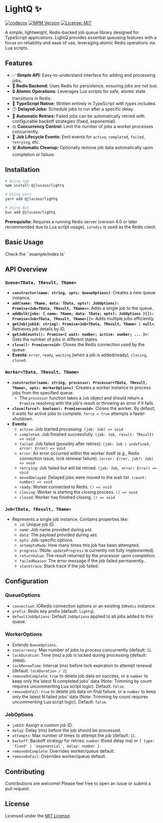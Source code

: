 # LightQ ✨

[![codecov](https://codecov.io/gh/jlucaso1/lightq/graph/badge.svg)](https://codecov.io/gh/jlucaso1/lightq)
[![NPM Version](https://img.shields.io/npm/v/@jlucaso%2Flightq.svg)](https://www.npmjs.com/package/@jlucaso/lightq)
[![License: MIT](https://img.shields.io/badge/License-MIT-yellow.svg)](https://opensource.org/licenses/MIT)

A simple, lightweight, Redis-backed job queue library designed for TypeScript
applications. LightQ provides essential queueing features with a focus on
reliability and ease of use, leveraging atomic Redis operations via Lua scripts.

## Features

- ✅ **Simple API:** Easy-to-understand interface for adding and processing
  jobs.
- 🚀 **Redis Backend:** Uses Redis for persistence, ensuring jobs are not lost.
- 🔒 **Atomic Operations:** Leverages Lua scripts for safe, atomic state
  transitions in Redis.
- 🔷 **TypeScript Native:** Written entirely in TypeScript with types included.
- 🕒 **Delayed Jobs:** Schedule jobs to run after a specific delay.
- 🔄 **Automatic Retries:** Failed jobs can be automatically retried with
  configurable backoff strategies (fixed, exponential).
- ⚖️ **Concurrency Control:** Limit the number of jobs a worker processes
  concurrently.
- 🧹 **Job Lifecycle Events:** Emit events for `active`, `completed`, `failed`,
  `retrying`, etc.
- 🗑️ **Automatic Cleanup:** Optionally remove job data automatically upon
  completion or failure.

## Installation

```bash
# Using npm
npm install @jlucaso/lightq

# Using yarn
yarn add @jlucaso/lightq

# Using Bun
bun add @jlucaso/lightq
```

**Prerequisite:** Requires a running Redis server (version 4.0 or later
recommended due to Lua script usage). `ioredis` is used as the Redis client.

## Basic Usage

Check the ``example/index.ts`

## API Overview

### `Queue<TData, TResult, TName>`

- **`constructor(name: string, opts: QueueOptions)`**: Creates a new queue
  instance.
- **`add(name: TName, data: TData, opts?: JobOptions): Promise<Job<TData, TResult, TName>>`**:
  Adds a single job to the queue.
- **`addBulk(jobs: { name: TName; data: TData; opts?: JobOptions }[]): Promise<Job<TData, TResult, TName>[]>`**:
  Adds multiple jobs efficiently.
- **`getJob(jobId: string): Promise<Job<TData, TResult, TName> | null>`**:
  Retrieves job details by ID.
- **`getJobCounts(): Promise<{ wait: number; active: number; ... }>`**: Gets the
  number of jobs in different states.
- **`close(): Promise<void>`**: Closes the Redis connection used by the queue.
- **Events**: `error`, `ready`, `waiting` (when a job is added/ready),
  `closing`, `closed`.

### `Worker<TData, TResult, TName>`

- **`constructor(name: string, processor: Processor<TData, TResult, TName>, opts: WorkerOptions)`**:
  Creates a worker instance to process jobs from the specified queue.
  - The `processor` function takes a `Job` object and should return a `Promise`
    resolving with the job's result or throwing an error if it fails.
- **`close(force?: boolean): Promise<void>`**: Closes the worker. By default, it
  waits for active jobs to complete. `force = true` attempts a faster shutdown.
- **Events**:
  - `active`: Job started processing. `(job: Job) => void`
  - `completed`: Job finished successfully.
    `(job: Job, result: TResult) => void`
  - `failed`: Job failed (possibly after retries).
    `(job: Job | undefined, error: Error) => void`
  - `error`: An error occurred within the worker itself (e.g., Redis connection
    issue, lock renewal failure). `(error: Error, job?: Job) => void`
  - `retrying`: Job failed but will be retried.
    `(job: Job, error: Error) => void`
  - `movedDelayed`: Delayed jobs were moved to the wait list.
    `(count: number) => void`
  - `ready`: Worker connected to Redis. `() => void`
  - `closing`: Worker is starting the closing process. `() => void`
  - `closed`: Worker has finished closing. `() => void`

### `Job<TData, TResult, TName>`

- Represents a single job instance. Contains properties like:
  - `id`: Unique job ID.
  - `name`: Job name provided during `add`.
  - `data`: The payload provided during `add`.
  - `opts`: Job-specific options.
  - `attemptsMade`: How many times this job has been attempted.
  - `progress`: (Note: `updateProgress` is currently not fully implemented).
  - `returnValue`: The result returned by the processor upon completion.
  - `failedReason`: The error message if the job failed permanently.
  - `stacktrace`: Stack trace if the job failed.

## Configuration

### QueueOptions

- `connection`: IORedis connection options or an existing `IORedis` instance.
- `prefix`: Redis key prefix (default: `lightq`).
- `defaultJobOptions`: Default `JobOptions` applied to all jobs added to this
  queue.

### WorkerOptions

- Extends `QueueOptions`.
- `concurrency`: Max number of jobs to process concurrently (default: `1`).
- `lockDuration`: Time (ms) a job is locked during processing (default:
  `30000`).
- `lockRenewTime`: Interval (ms) before lock expiration to attempt renewal
  (default: `lockDuration / 2`).
- `removeOnComplete`: `true` to delete job data on success, or a `number` to
  keep only the latest N completed jobs' data (Note: Trimming by count requires
  uncommenting Lua script logic). Default: `false`.
- `removeOnFail`: `true` to delete job data on final failure, or a `number` to
  keep only the latest N failed jobs' data (Note: Trimming by count requires
  uncommenting Lua script logic). Default: `false`.

### JobOptions

- `jobId`: Assign a custom job ID.
- `delay`: Delay (ms) before the job should be processed.
- `attempts`: Max number of times to attempt the job (default: `1`).
- `backoff`: Backoff strategy for retries: `number` (fixed delay ms) or
  `{ type: 'fixed' | 'exponential', delay: number }`.
- `removeOnComplete`: Overrides worker/queue default.
- `removeOnFail`: Overrides worker/queue default.

## Contributing

Contributions are welcome! Please feel free to open an issue or submit a pull
request.

## License

Licensed under the [MIT License](LICENSE).
